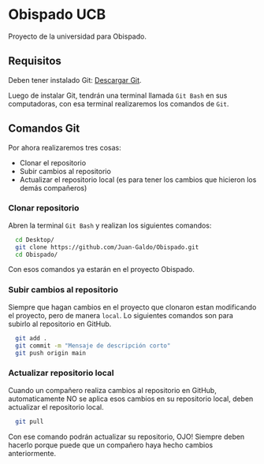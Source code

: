 
# Obispado UCB

Proyecto de la universidad para Obispado.
## Requisitos

Deben tener instalado Git: [Descargar Git](https://github.com/git-for-windows/git/releases/download/v2.40.0.windows.1/Git-2.40.0-64-bit.exe).

Luego de instalar Git, tendrán una terminal llamada `Git Bash` en sus computadoras, con esa terminal realizaremos los comandos de `Git`.
## Comandos Git

Por ahora realizaremos tres cosas:

* Clonar el repositorio
* Subir cambios al repositorio
* Actualizar el repositorio local (es para tener los cambios que hicieron los demás compañeros)

### Clonar repositorio

Abren la terminal `Git Bash` y realizan los siguientes comandos:

```bash
  cd Desktop/
  git clone https://github.com/Juan-Galdo/Obispado.git
  cd Obispado/
```   
Con esos comandos ya estarán en el proyecto Obispado.

### Subir cambios al repositorio

Siempre que hagan cambios en el proyecto que clonaron estan modificando el proyecto, pero de manera `local`. Lo siguientes comandos son para subirlo al repositorio en GitHub.

```bash
  git add .
  git commit -m "Mensaje de descripción corto"
  git push origin main
```   

### Actualizar repositorio local

Cuando un compañero realiza cambios al repositorio en GitHub, automaticamente NO se aplica esos cambios en su repositorio local, deben actualizar el repositorio local.

```bash
  git pull
```

Con ese comando podrán actualizar su repositorio, OJO! Siempre deben hacerlo porque puede que un compañero haya hecho cambios anteriormente.

